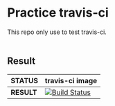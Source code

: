 # Practice travis-ci

This repo only use to test travis-ci. <br><br>

## Result

|STATUS | travis-ci image |
|-------|-----------------|
|**RESULT**|[![Build Status](https://travis-ci.org/KeonHeeLee/pratice-travis-ci.svg?branch=master)](https://travis-ci.org/KeonHeeLee/pratice-travis-ci)|
